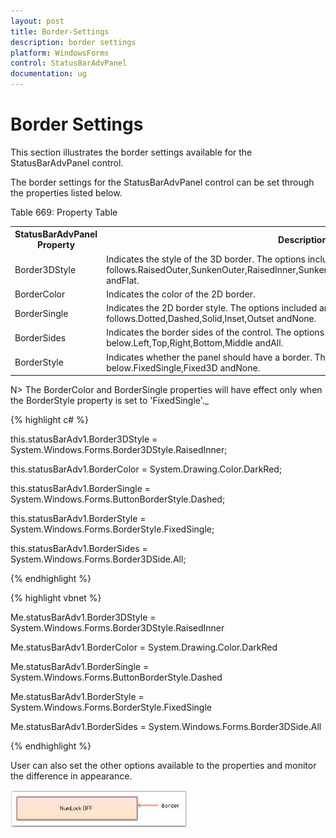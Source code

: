 ```yaml
---
layout: post
title: Border-Settings
description: border settings
platform: WindowsForms
control: StatusBarAdvPanel
documentation: ug
---
```


# Border Settings

This section illustrates the border settings available for the StatusBarAdvPanel control.

The border settings for the StatusBarAdvPanel control can be set through the properties listed below.

Table 669: Property Table

<table>
<tr>
<th>
StatusBarAdvPanel Property</th><th>
Description</th></tr>
<tr>
<td>
Border3DStyle</td><td>
Indicates the style of the 3D border. The options included are as follows.RaisedOuter,SunkenOuter,RaisedInner,SunkenInner,Raised,Etched,Bump,Sunken,Adjust andFlat.</td></tr>
<tr>
<td>
BorderColor</td><td>
Indicates the color of the 2D border.</td></tr>
<tr>
<td>
BorderSingle</td><td>
Indicates the 2D border style. The options included are as follows.Dotted,Dashed,Solid,Inset,Outset andNone.</td></tr>
<tr>
<td>
BorderSides</td><td>
Indicates the border sides of the control. The options included are given below.Left,Top,Right,Bottom,Middle andAll.</td></tr>
<tr>
<td>
BorderStyle</td><td>
Indicates whether the panel should have a border. The options included are given below.FixedSingle,Fixed3D andNone.</td></tr>
</table>

N> The BorderColor and BorderSingle properties will have effect only when the BorderStyle property is set to 'FixedSingle'._

{% highlight c# %}



this.statusBarAdv1.Border3DStyle = System.Windows.Forms.Border3DStyle.RaisedInner;

this.statusBarAdv1.BorderColor = System.Drawing.Color.DarkRed;

this.statusBarAdv1.BorderSingle = System.Windows.Forms.ButtonBorderStyle.Dashed;

this.statusBarAdv1.BorderStyle = System.Windows.Forms.BorderStyle.FixedSingle;

this.statusBarAdv1.BorderSides = System.Windows.Forms.Border3DSide.All;

{% endhighlight %}

{% highlight vbnet %}



Me.statusBarAdv1.Border3DStyle = System.Windows.Forms.Border3DStyle.RaisedInner

Me.statusBarAdv1.BorderColor = System.Drawing.Color.DarkRed

Me.statusBarAdv1.BorderSingle = System.Windows.Forms.ButtonBorderStyle.Dashed

Me.statusBarAdv1.BorderStyle = System.Windows.Forms.BorderStyle.FixedSingle

Me.statusBarAdv1.BorderSides = System.Windows.Forms.Border3DSide.All

{% endhighlight %}

User can also set the other options available to the properties and monitor the difference in appearance.

![](Overview_images/Overview_img88.jpeg) 



